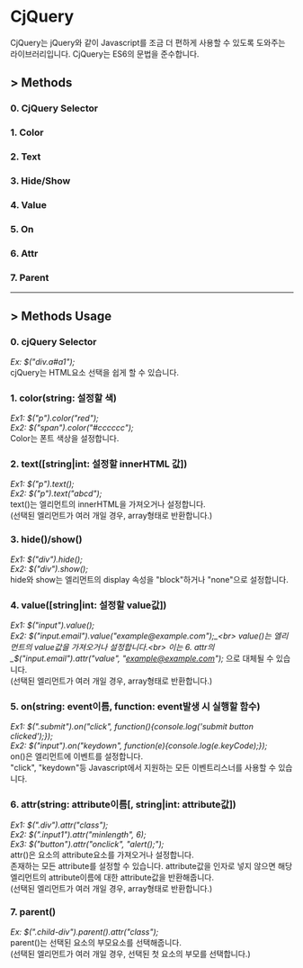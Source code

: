 # CjQuery
CjQuery는 jQuery와 같이 Javascript를 조금 더 편하게 사용할 수 있도록 도와주는 라이브러리입니다.
CjQuery는 ES6의 문법을 준수합니다.

## > Methods
### 0. CjQuery Selector
### 1. Color
### 2. Text
### 3. Hide/Show
### 4. Value
### 5. On
### 6. Attr
### 7. Parent

***

## > Methods Usage

### 0. cjQuery Selector
_Ex: $("div.a#a1");_<br>
cjQuery는 HTML요소 선택을 쉽게 할 수 있습니다.

### 1. color(string: 설정할 색)
_Ex1: $("p").color("red");_<br>
_Ex2: $("span").color("#cccccc");_<br>
Color는 폰트 색상을 설정합니다.

### 2. text([string|int: 설정할 innerHTML 값])
_Ex1: $("p").text();_<br>
_Ex2: $("p").text("abcd");_<br>
text()는 엘리먼트의 innerHTML을 가져오거나 설정합니다.<br>
(선택된 엘리먼트가 여러 개일 경우, array형태로 반환합니다.)


### 3. hide()/show()
_Ex1: $("div").hide();_<br>
_Ex2: $("div").show();_<br>
hide와 show는 엘리먼트의 display 속성을 "block"하거나 "none"으로 설정합니다.

### 4. value([string|int: 설정할 value값])
_Ex1: $("input").value();_<br>
_Ex2: $("input.email").value("example@example.com");_<br>
value()는 엘리먼트의 value값을 가져오거나 설정합니다.<br>
이는 6. attr의 _$("input.email").attr("value", "example@example.com");_ 으로 대체될 수 있습니다.<br>
(선택된 엘리먼트가 여러 개일 경우, array형태로 반환합니다.)


### 5. on(string: event이름, function: event발생 시 실행할 함수)
_Ex1: $(".submit").on("click", function(){console.log('submit button clicked');});_<br>
_Ex2: $("input").on("keydown", function(e){console.log(e.keyCode);});_<br>
on()은 엘리먼트에 이벤트를 설정합니다.<br>
"click", "keydown"등 Javascript에서 지원하는 모든 이벤트리스너를 사용할 수 있습니다.

### 6. attr(string: attribute이름[, string|int: attribute값])
_Ex1: $(".div").attr("class");_<br>
_Ex2: $(".input1").attr("minlength", 6);_<br>
_Ex3: $("button").attr("onclick", "alert();");_<br>
attr()은 요소의 attribute요소를 가져오거나 설정합니다.<br>
존재하는 모든 attribute를 설정할 수 있습니다.
attribute값을 인자로 넣지 않으면 해당 엘리먼트의 attribute이름에 대한 attribute값을 반환해줍니다.<br>
(선택된 엘리먼트가 여러 개일 경우, array형태로 반환합니다.)

### 7. parent()
_Ex: $(".child-div").parent().attr("class");_<br>
parent()는 선택된 요소의 부모요소를 선택해줍니다.<br>
(선택된 엘리먼트가 여러 개일 경우, 선택된 첫 요소의 부모를 선택합니다.)
